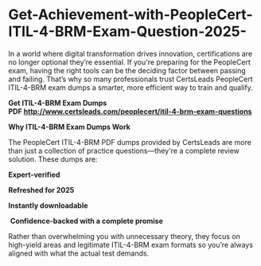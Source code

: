 # Get-Achievement-with-PeopleCert-ITIL-4-BRM-Exam-Question-2025-
<p>In a world where digital transformation drives innovation, certifications are no longer optional they&rsquo;re essential. If you&#39;re preparing for the PeopleCert exam, having the right tools can be the deciding factor between passing and failing. That&rsquo;s why so many professionals trust CertsLeads PeopleCert ITIL-4-BRM exam dumps a smarter, more efficient way to train and qualify.</p> <p><strong>Get ITIL-4-BRM Exam Dumps PDF&nbsp;<a href="http://www.certsleads.com/peoplecert/itil-4-brm-exam-questions">http://www.certsleads.com/peoplecert/itil-4-brm-exam-questions</a></strong></p> <p><strong>Why ITIL-4-BRM Exam Dumps Work</strong></p> <p>The PeopleCert ITIL-4-BRM PDF dumps provided by CertsLeads are more than just a collection of practice questions&mdash;they&#39;re a complete review solution. These dumps are:</p> <p><strong>Expert-verified</strong></p> <p><strong>Refreshed for 2025</strong></p> <p><strong>Instantly downloadable</strong></p> <p>&nbsp;<strong>Confidence-backed with a complete promise</strong></p> <p>Rather than overwhelming you with unnecessary theory, they focus on high-yield areas and legitimate ITIL-4-BRM exam formats so you&rsquo;re always aligned with what the actual test demands.</p> <p>&nbsp;</p>
